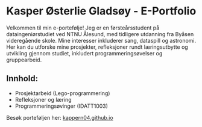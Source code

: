 # Kasper Østerlie Gladsøy - E-Portfolio

Velkommen til min e-portefølje! Jeg er en førsteårsstudent på dataingeniørstudiet ved NTNU Ålesund, med tidligere utdanning fra Byåsen videregående skole. Mine interesser inkluderer sang, dataspill og astronomi. Her kan du utforske mine prosjekter, refleksjoner rundt læringsutbytte og utvikling gjennom studiet, inkludert programmeringsøvelser og gruppearbeid.

## Innhold:
- Prosjektarbeid (Lego-programmering)
- Refleksjoner og læring
- Programmeringsøvinger (IDATT1003)

Besøk porteføljen her: [kappern04.github.io](https://kappern04.github.io/)


